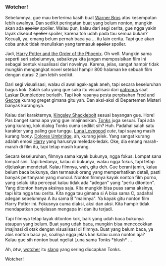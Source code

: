 ### Wotcher!

Sebelumnya, gue mau berterima kasih buat [Warner Bros](http://www.warnerbros.com) atas kesempatan lebih awalnya. Dan sedikit peringatan buat yang belum nonton, mungkin akan ada <del>spolier</del> spoiler. Walau pun, kalau dari segi cerita, gue ngga yakin layak disebut <del>spolier</del> spoiler, karena toh udah pada tau semua bukan? Kecuali, ya, emang belum pernah baca ya ... itu lain cerita. Tapi gue akan coba untuk tidak menuliskan yang termasuk <del>spolier</del> spoiler.

Jadi, [Harry Potter and the Order of the Phoenix](http://www.harrypotterorderofthephoenix.com/). Oh well. Mungkin sama seperti seri sebelumnya, sebaiknya kita jangan memposisikan film ini sebagai bentuk visualisasi dari novelnya. Karena, jelas, sangat hampir tidak mungkin mengangkat novel setebal hampir 800 halaman ke sebuah film dengan durasi 2 jam lebih sedikit.

Dari segi visualisasi, walau di awal agak-agak aneh, tapi secara keseluruhan bagus kok. Salah satu yang gue suka itu visualisasi dari [patronus](http://en.wikipedia.org/wiki/Patronus_Charm) saat [Laskar Dumbledore](http://en.wikipedia.org/wiki/Dumbledore's_Army) berlatih. Tapi kok rasanya pesta perpisahan [Fred and George](http://en.wikipedia.org/wiki/Fred_and_George_Weasley) kurang greget gimana gitu yah. Dan aksi-aksi di Departemen Misteri banyak kurangnya.

Kalau dari karakternya, [Kingsley Shacklebolt](http://en.wikipedia.org/wiki/Kingsley_Shacklebolt) sesuai bayangan gue. Hore! Pas banget sama apa yang gue imajinasikan. [Tonks](http://en.wikipedia.org/wiki/Nymphadora_Tonks) juga sesuai. Tapi ada yang kurang, kok dialog Tonks cuma sedikit sih? Huh. Padahal salah satu karakter yang paling gue tunggu. [Luna Lovegood](http://en.wikipedia.org/wiki/Luna_Lovegood) _cute_, tapi sayang masih kurang _loony_. [Dolores Umbridge](http://en.wikipedia.org/wiki/Dolores_Umbridge), ah, kurang jelek. Yang sangat kurang adalah emosi [Harry](http://en.wikipedia.org/wiki/Harry_Potter) yang harusnya meledak-ledak. Oke, dia emang marah-marah di film itu, tapi tetap masih kurang.

Secara keseluruhan, filmnya sama kayak bukunya, ngga fokus. Lompat sana lompat sini. Tapi bedanya, kalau di bukunya, walau ngga fokus, tapi tetap dijelaskan mendetail. Kalau filmnya, wah, gitu deh. Gue berani jamin, kalau belum baca bukunya, dan termasuk orang yang memperhatikan detail, pasti banyak pertanyaan yang muncul. Nonton filmnya kayak nonton film porno, yang selalu kita percepat kalau tidak ada "adegan" yang "perlu ditonton". Yang ditonton hanya aksinya saja. Kita mungkin bisa puas sama aksinya, tapi kita  ngga tau cerita. Kita ngga tau gimana si A bisa sama C, padahal adegan sebelumnya A itu sama B "mainnya". Ya kayak gitu nonton film Harry Potter ini. Fokusnya cuma diaksi, aksi dan aksi. Kita hampir tidak mendapatkan penjelasan mengapa ini dan itu terjadi.

Tapi filmnya tetap layak ditonton kok, baik yang udah baca bukunya ataupun yang belum. Buat yang udah baca, mungkin bisa mencocokkan imajinasi di otak dengan visualisasi di filmnya. Buat yang belum baca, ya abis nonton baca ya, soalnya ngga jelas kan kalau cuma nonton aja?  
Kalau gue sih nonton buat ngeliat Luna sama Tonks \*blush\* ...

Ah, _btw_, [wotcher](http://www.urbandictionary.com/define.php?term=wotcher&defid=1058973) itu [slang](http://en.wikipedia.org/wiki/Slang) yang sering diucapkan Tonks.

Wotcher!

<!-- {"time": "2007-07-11 11:17:15", "title": "Wotcher!"} -->

